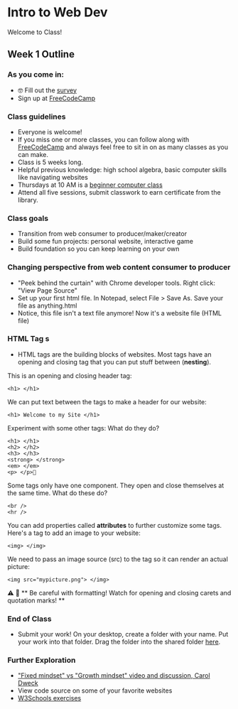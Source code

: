 # Intro to Web Dev

Welcome to Class!

## Week 1 Outline

### As you come in:
* 🤓 Fill out the [survey](https://goo.gl/forms/fF8ZhRA2XzmCBb9Y2)
* Sign up at [FreeCodeCamp](http://freecodecamp.org)

### Class guidelines
* Everyone is welcome!
* If you miss one or more classes, you can follow along with [FreeCodeCamp](http://freecodecamp.org) and always feel free to sit in on as many classes as you can make.  
* Class is 5 weeks long.  
* Helpful previous knowledge: high school algebra, basic computer skills like navigating websites
* Thursdays at 10 AM is a [beginner computer class](https://www.berkeleypubliclibrary.org/events/beginner-computer-class-central-ec-0)  
* Attend all five sessions, submit classwork to earn certificate from the library.

### Class goals
* Transition from web consumer to producer/maker/creator
* Build some fun projects: personal website, interactive game
* Build foundation so you can keep learning on your own

### Changing perspective from web content consumer to producer
* "Peek behind the curtain" with Chrome developer tools.  Right click: "View Page Source"
* Set up your first html file.  In Notepad, select File > Save As.  Save your file as anything.html 
* Notice, this file isn't a text file anymore! Now it's a website file (HTML file)

### HTML Tag    s
* HTML tags are the building blocks of websites.  Most tags have an opening and closing tag that you can put stuff between (**nesting**).

This is an opening and closing header tag:
```
<h1> </h1>
```

We can put text between the tags to make a header for our website:  
```
<h1> Welcome to my Site </h1>
```

Experiment with some other tags: What do they do?
```
<h1> </h1>
<h2> </h2>
<h3> </h3>
<strong> </strong>
<em> </em>
<p> </p>
```

Some tags only have one component. They open and close themselves at the same time. What do these do?
```
<br />
<hr />
```

You can add properties called **attributes** to further customize some tags.  Here's a tag to add an image to your website:
```
<img> </img>
```

We need to pass an image source (src) to the tag so it can render an actual picture:

```
<img src="mypicture.png"> </img>
```

⚠️ 🚨 ** Be careful with formatting!  Watch for opening and closing carets and quotation marks! **


### End of Class
* Submit your work!  On your desktop, create a folder with your name.  Put your work into that folder.  Drag the folder into the shared folder [here](https://drive.google.com/drive/folders/1samMDc4FVRW4sjId1NHQE8b7aCv7GGLv?usp=sharing). 

### Further Exploration
* ["Fixed mindset" vs "Growth mindset" video and discussion, Carol Dweck](https://www.ted.com/talks/carol_dweck_the_power_of_believing_that_you_can_improve)
 * View code source on some of your favorite websites
* [W3Schools exercises](https://www.w3schools.com/html/exercise.asp?filename=exercise_attributes1)
